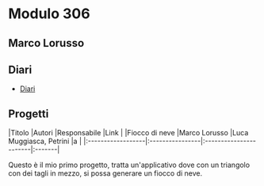 # Modulo 306

## Marco Lorusso

## Diari
- [Diari](Diari)

## Progetti

|Titolo             |Autori           |Responsabile            |Link    |
|Fiocco di neve     |Marco Lorusso    |Luca Muggiasca, Petrini |a       |
|:------------------|:----------------|:-----------------------|:-------|


Questo è il mio primo progetto, tratta un'applicativo dove con un triangolo
con dei tagli in mezzo, si possa generare un fiocco di neve.
